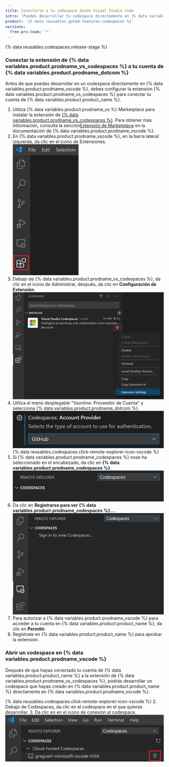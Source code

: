 ```yaml
---
title: Conectarte a tu codespace desde Visual Studio Code
intro: 'Puedes desarrollar tu codespace directamente en {% data variables.product.prodname_vscode %} si conectas la extensión de {% data variables.product.prodname_vs_codespaces %} con tu cuenta en {% data variables.product.product_name %}.'
product: '{% data reusables.gated-features.codespaces %}'
versions:
  free-pro-team: '*'
---
```


{% data reusables.codespaces.release-stage %}

### Conectar la extensión de {% data variables.product.prodname_vs_codespaces %} a tu cuenta de {% data variables.product.prodname_dotcom %}

Antes de que puedas desarrollar en un codespace directamente en {% data variables.product.prodname_vscode %}, debes configurar la extensión {% data variables.product.prodname_vs_codespaces %} para conectar tu cuenta de {% data variables.product.product_name %}.

1. Utiliza {% data variables.product.prodname_vs %} Marketplace para instalar la extensión de [{% data variables.product.prodname_vs_codespaces %}](https://marketplace.visualstudio.com/items?itemName=ms-vsonline.vsonline). Para obtener más información, consulta la sección[Extensión de Marketplace](https://code.visualstudio.com/docs/editor/extension-gallery) en la documentación de {% data variables.product.prodname_vscode %}.
2. En {% data variables.product.prodname_vscode %}, en la barra lateral izquierda, da clic en el icono de Extensiones. ![El icono de extensiones en {% data variables.product.prodname_vscode %}](/assets/images/help/codespaces/click-extensions-icon-vscode.png)
3. Debajo de {% data variables.product.prodname_vs_codespaces %}, da clic en el icono de Administrar, después, da clic en **Configuración de Extensión**. ![La opción de configuración de extensión](/assets/images/help/codespaces/select-extension-settings.png)
4. Utiliza el menú desplegable "Vsonline: Proveedor de Cuenta" y selecciona {% data variables.product.prodname_dotcom %}. ![Configurar un Proveedor de Cuenta con {% data variables.product.prodname_dotcom %}](/assets/images/help/codespaces/select-account-provider-vscode.png)
{% data reusables.codespaces.click-remote-explorer-icon-vscode %}
6. Si {% data variables.product.prodname_codespaces %} nose ha seleccionado en el encabezado, da clic en **{% data variables.product.prodname_codespaces %}**. ![El encabezado {% data variables.product.prodname_codespaces %}](/assets/images/help/codespaces/codespaces-header-vscode.png)
7. Da clic en **Registrarse para ver {% data variables.product.prodname_codespaces %}...**. ![Registrarse para ver {% data variables.product.prodname_codespaces %}](/assets/images/help/codespaces/sign-in-to-view-codespaces-vscode.png)
8. Para autorizar a {% data variables.product.prodname_vscode %} para acceder a tu cuenta en {% data variables.product.product_name %}, da clic en **Permitir**.
9. Regístrate en {% data variables.product.product_name %} para aprobar la extensión.

### Abrir un codespace en {% data variables.product.prodname_vscode %}

Después de que hayas conectado tu cuenta de {% data variables.product.product_name %} a la extensión de {% data variables.product.prodname_vs_codespaces %}, podrás desarrollar un codespace que hayas creado en {% data variables.product.product_name %} directamente en {% data variables.product.prodname_vscode %}.

{% data reusables.codespaces.click-remote-explorer-icon-vscode %}
2. Debajo de Codespaces, da clic en el codespace en el que quieras desarrollar.
3. Da clic en en el icono de conexión al codespace. ![Icono de conectarse al codespace en {% data variables.product.prodname_vscode %}](/assets/images/help/codespaces/click-connect-to-codespace-icon-vscode.png)
